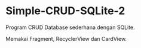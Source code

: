 # Simple-CRUD-SQLite-2
Program CRUD Database sederhana dengan SQLite.

Memakai Fragment, RecyclerView dan CardView.
